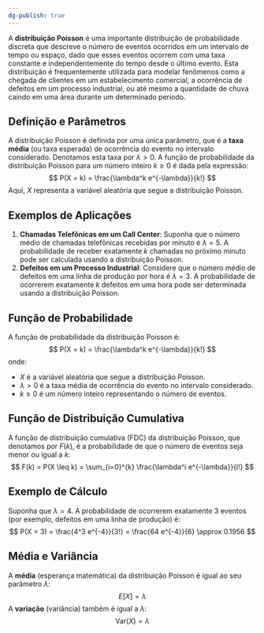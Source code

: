 ```yaml
---
dg-publish: true
---
```


A **distribuição Poisson** é uma importante distribuição de probabilidade discreta que descreve o número de eventos ocorridos em um intervalo de tempo ou espaço, dado que esses eventos ocorrem com uma taxa constante e independentemente do tempo desde o último evento. Esta distribuição é frequentemente utilizada para modelar fenômenos como a chegada de clientes em um estabelecimento comercial, a ocorrência de defeitos em um processo industrial, ou até mesmo a quantidade de chuva caindo em uma área durante um determinado período.

## Definição e Parâmetros

A distribuição Poisson é definida por uma única parâmetro, que é a **taxa média** (ou taxa esperada) de ocorrência do evento no intervalo considerado. Denotamos esta taxa por $\lambda > 0$. A função de probabilidade da distribuição Poisson para um número inteiro $k \geq 0$ é dada pela expressão:
$$
P(X = k) = \frac{\lambda^k e^{-\lambda}}{k!}
$$
Aqui, $X$ representa a variável aleatória que segue a distribuição Poisson.

## Exemplos de Aplicações

1. **Chamadas Telefônicas em um Call Center**: Suponha que o número médio de chamadas telefônicas recebidas por minuto é $\lambda = 5$. A probabilidade de receber exatamente $k$ chamadas no próximo minuto pode ser calculada usando a distribuição Poisson.
2. **Defeitos em um Processo Industrial**: Considere que o número médio de defeitos em uma linha de produção por hora é $\lambda = 3$. A probabilidade de ocorrerem exatamente $k$ defeitos em uma hora pode ser determinada usando a distribuição Poisson.

## Função de Probabilidade

A função de probabilidade da distribuição Poisson é:
$$
P(X = k) = \frac{\lambda^k e^{-\lambda}}{k!}
$$
onde:

- $X$ é a variável aleatória que segue a distribuição Poisson.
- $\lambda > 0$ é a taxa média de ocorrência do evento no intervalo considerado.
- $k \geq 0$ é um número inteiro representando o número de eventos.

## Função de Distribuição Cumulativa

A função de distribuição cumulativa (FDC) da distribuição Poisson, que denotamos por $F(k)$, é a probabilidade de que o número de eventos seja menor ou igual a $k$:
$$
F(k) = P(X \leq k) = \sum_{i=0}^{k} \frac{\lambda^i e^{-\lambda}}{i!}
$$
## Exemplo de Cálculo

Suponha que $\lambda = 4$. A probabilidade de ocorrerem exatamente $3$ eventos (por exemplo, defeitos em uma linha de produção) é:
$$
P(X = 3) = \frac{4^3 e^{-4}}{3!} = \frac{64 e^{-4}}{6} \approx 0.1956
$$
## Média e Variância

A **média** (esperança matemática) da distribuição Poisson é igual ao seu parâmetro $\lambda$:
$$
E[X] = \lambda
$$
A **variação** (variância) também é igual a $\lambda$:
$$
\text{Var}(X) = \lambda
$$